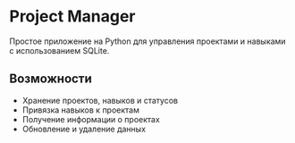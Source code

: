 # Project Manager

Простое приложение на Python для управления проектами и навыками с использованием SQLite.

## Возможности

- Хранение проектов, навыков и статусов
- Привязка навыков к проектам
- Получение информации о проектах
- Обновление и удаление данных
